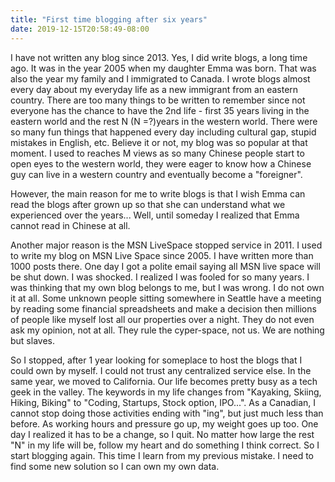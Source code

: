 ```yaml
---
title: "First time blogging after six years"
date: 2019-12-15T20:58:49-08:00
---
```

I have not written any blog since 2013. Yes, I did write blogs, a long time ago. It was in the year 2005 when my daughter Emma was born. That was also the year my family and I immigrated to Canada. I wrote blogs almost every day about my everyday life as a new immigrant from an eastern country. There are too many things to be written to remember since not everyone has the chance to have the 2nd life - first 35 years living in the eastern world and the rest N (N =?)years in the western world. There were so many fun things that happened every day including cultural gap, stupid mistakes in English, etc. Believe it or not, my blog was so popular at that moment. I used to reaches M views as so many Chinese people start to open eyes to the western world, they were eager to know how a Chinese guy can live in a western country and eventually become a "foreigner".  

However, the main reason for me to write blogs is that I wish Emma can read the blogs after grown up so that she can understand what we experienced over the years... Well, until someday I realized that Emma cannot read in Chinese at all.

Another major reason is the MSN LiveSpace stopped service in 2011. I used to write my blog on MSN Live Space since 2005. I have written more than 1000 posts there. One day I got a polite email saying all MSN live space will be shut down. I was shocked. I realized I was fooled for so many years. I was thinking that my own blog belongs to me, but I was wrong. I do not own it at all. Some unknown people sitting somewhere in Seattle have a meeting by reading some financial spreadsheets and make a decision then millions of people like myself lost all our properties over a night. They do not even ask my opinion, not at all. They rule the cyper-space, not us. We are nothing but slaves. 

So I stopped, after 1 year looking for someplace to host the blogs that I could own by myself.  I could not trust any centralized service else. In the same year, we moved to California. Our life becomes pretty busy as a tech geek in the valley. The keywords in my life changes from "Kayaking, Skiing, Hiking, Biking" to "Coding, Startups, Stock option, IPO...". As a Canadian, I cannot stop doing those activities ending with "ing", but just much less than before. As working hours and pressure go up, my weight goes up too.  One day I realized it has to be a change, so I quit. No matter how large the rest "N" in my life will be, follow my heart and do something I think correct. 
So I start blogging again.  This time I learn from my previous mistake. I need to find some new solution so I can own my own data.



